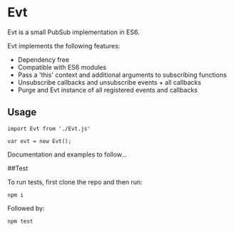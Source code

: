 # Evt

Evt is a small PubSub implementation in ES6.

Evt implements the following features: 

* Dependency free
* Compatible with ES6 modules
* Pass a 'this' context and additional arguments to subscribing functions
* Unsubscribe callbacks and unsubscribe events + all callbacks
* Purge and Evt instance of all registered events and callbacks

## Usage 

```
import Evt from './Evt.js'

var evt = new Evt();
```

Documentation and examples to follow...

##Test

To run tests, first clone the repo and then run:

```
npm i
```

Followed by:

```
npm test
```

